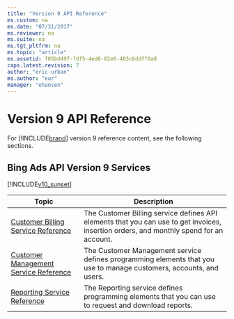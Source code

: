 ```yaml
---
title: "Version 9 API Reference"
ms.custom: na
ms.date: "07/31/2017"
ms.reviewer: na
ms.suite: na
ms.tgt_pltfrm: na
ms.topic: "article"
ms.assetid: f05bd497-fdf5-4ed6-82e6-483c6ddff0a8
caps.latest.revision: 7
author: "eric-urban"
ms.author: "eur"
manager: "ehansen"
---
```

# Version 9 API Reference
For [!INCLUDE[brand](../guides/includes/brand.md)] version 9 reference content, see the following sections.

## Bing Ads API Version 9 Services
[!INCLUDE[v10_sunset](../guides/includes/v10_sunset.md)]

|Topic|Description|
|---------|---------------|
|[Customer Billing Service Reference](https://msdn.microsoft.com/library/bing-ads-customer-billing-service-reference(v=msads.90).aspx)|The Customer Billing service defines API elements that you can use to get invoices, insertion orders, and monthly spend for an account.|
|[Customer Management Service Reference](https://msdn.microsoft.com/library/bing-ads-customer-management-service-reference(v=msads.90).aspx)|The Customer Management service defines programming elements that you use to manage customers, accounts, and users.|
|[Reporting Service Reference](https://msdn.microsoft.com/library/bing-ads-reporting-service-reference(v=msads.90).aspx)|The Reporting service defines programming elements that you can use to request and download reports.|
